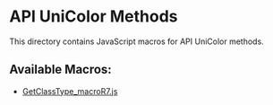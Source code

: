 # API UniColor Methods

This directory contains JavaScript macros for API UniColor methods.

## Available Macros:

- [GetClassType_macroR7.js](GetClassType_macroR7.js)
